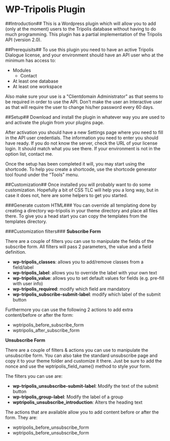 WP-Tripolis Plugin
==================

##Introduction##
This is a Wordpress plugin which will allow you to add (only at the moment) users to the Tripolis database
without having to do much programming. This plugin has a partial implementation of the Tripolis API (version
2.0).

##Prerequisits##
To use this plugin you need to have an active Tripolis Dialogue license, and your environment should have
an API user who at the minimum has access to:

 - Modules
	 - Contact
 - At least one database
 - At least one workspace

Also make sure your use is a "Clientdomain Administrator" as that seems to be required in order to use the API. Don't
make the user an Interactive user as that will require the user to change his/her password every 60 days.

##Setup##
Download and install the plugin in whatever way you are used to and activate the plugin from your plugins page.

After activation you should have a new Settings page where you need to fill in the API user credentials. The information
you need to enter you should have ready. If you do not know the server, check the URL of your license login. It should
match what you see there. If your environment is not in the option list, contact me.

Once the setup has been completed it will, you may start using the shortcode. To help you create a shortcode, use the
shortcode generator tool found under the "Tools" menu.

##Customization##
Once installed you will probably want to do some customization. Hopefully a bit of CSS TLC will help you a long way, but
in case it does not, here are some helpers to get you started.

###Generate custom HTML###
You can override all templating done by creating a directory wp-tripolis in your theme directory and place all files there.
To give you a head start you can copy the templates from the templates directory.

###Customization filters###
**Subscribe Form**

There are a couple of filters you can use to manipulate the fields of the subscribe form. All filters will pass 2 parameters, the value
and a field definition.

* **wp-tripolis_classes**: allows you to add/remove classes from a field/label
* **wp-tripolis_label**: allows you to override the label with your own text
* **wp-tripolis_value**: allows you to set default values for fields (e.g. pre-fill with user info)
* **wp-tripolis_required**: modify which field are mandatory
* **wp-tripolis_subscribe-submit-label**: modify which label of the submit button

Furthermore you can use the following 2 actions to add extra content/before or after the form:

* wptripolis_before_subscribe_form
* wptripolis_after_subscribe_form

**Unsubscribe Form**

There are a couple of filters & actions you can use to manipulate the unsubscribe form. You can also take the standard
unsubscribe page and copy it to your theme folder and customize it there. Just be sure to add the nonce and use the
wptripolis_field_name() method to style your form.

The filters you can use are:

* **wp-tripolis_unsubscribe-submit-label**: Modify the text of the submit button
* **wp-tripolis_group-label**: Modify the label of a group
* **wptripolis_unsubscribe_introduction**: Alters the heading text

The actions that are available allow you to add content before or after the form. They are:

* wptripolis_before_unsubscribe_form
* wptripolis_before_unsubscribe_form


